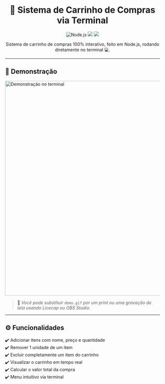 <h1 align="center">🛒 Sistema de Carrinho de Compras via Terminal</h1>

<p align="center">
  <img src="https://img.shields.io/badge/Node.js-Installed-brightgreen?style=flat-square" alt="Node.js">
  <img src="https://img.shields.io/badge/Feito%20por-Guilherme%20Miranda-blue?style=flat-square">
  <img src="https://img.shields.io/badge/Projeto-Interativo-informational?style=flat-square">
</p>

<p align="center">
  Sistema de carrinho de compras 100% interativo, feito em Node.js, rodando diretamente no terminal 💻.
</p>

---

## 📸 Demonstração

<img src="demo.gif" alt="Demonstração no terminal" width="700"/>

> 🎥 *Você pode substituir `demo.gif` por um print ou uma gravação de tela usando Licecap ou OBS Studio.*

---

## ⚙️ Funcionalidades

✔️ Adicionar itens com nome, preço e quantidade  
✔️ Remover 1 unidade de um item  
✔️ Excluir completamente um item do carrinho  
✔️ Visualizar o carrinho em tempo real  
✔️ Calcular o valor total da compra  
✔️ Menu intuitivo via terminal
